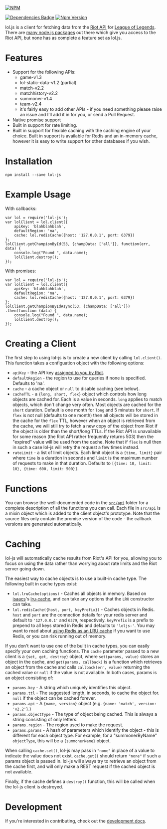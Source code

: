 
[![NPM](https://nodei.co/npm/lol-js.png?downloads=true&downloadRank=true&stars=true)](https://nodei.co/npm/lol-js/)

[![Dependencies Badge](https://img.shields.io/david/jwalton/lol-js.svg)](http://shields.io/)
[![Npm Version](https://badge.fury.io/js/lol-js.svg)](http://badge.fury.io/js/lol-js)

lol.js is a client for fetching data from the [Riot API](https://developer.riotgames.com/api/methods)
for [League of Legends](http://na.leagueoflegends.com/).  There are
[many node.js packages](https://developer.riotgames.com/discussion/riot-games-api/show/iXR9Vl2A) out
there which give you access to the Riot API, but none has as complete a feature set as lol.js.

Features
========

* Support for the following APIs:
  * game-v1.3
  * lol-static-data-v1.2 (partial)
  * match-v2.2
  * matchhistory-v2.2
  * summoner-v1.4
  * team-v2.4
  * it's fairly easy to add other APIs - if you need something please raise an issue and I'll
    add it in for you, or send a Pull Request.
* Native promise support
* Built in support for rate limiting.
* Built in support for flexible caching with the caching engine of your choice.  Built in support
  is available for Redis and an in-memory cache, however it is easy to write support for other
  databases if you wish.

Installation
============

    npm install --save lol-js

Example Usage
=============

With callbacks:

```
var lol = require('lol-js');
var lolClient = lol.client({
    apiKey: 'blahblahblah',
    defaultRegion: 'na',
    cache: lol.redisCache({host: '127.0.0.1', port: 6379})
};
lolClient.getChampionById(53, {champData: ['all']}, function(err, data) {
    console.log("Found ", data.name);
    lolClient.destroy();
});
```

With promises:

```
var lol = require('lol-js');
var lolClient = lol.client({
    apiKey: 'blahblahblah',
    defaultRegion: 'na',
    cache: lol.redisCache({host: '127.0.0.1', port: 6379})
};
lolClient.getChampionByIdAsync(53, {champData: ['all']})
.then(function (data) {
    console.log("Found ", data.name);
    lolClient.destroy();
});
```

Creating a Client
=================

The first step to using lol-js is to create a new client by calling `lol.client()`.  This function
takes a configuation object with the following options:

* `apiKey` - the API key [assigned to you by Riot](https://developer.riotgames.com/).
* `defaultRegion` - the region to use for queries if none is specified.  Defaults to 'na'.
* `cache` - a cache object or `null` to disable caching (see below).
* `cacheTTL` - a `{long, short, flex}` object which controls how long objects are cached
  for.  Each is a value in seconds.  `long` applies to match objects, which don't change very
  often.  Most objects are cached for the `short` duration.  Default is one month for `long` and
  5 minutes for `short`.  If `flex` is not null (defaults to one month) then all objects will be
  stored in the cache for the `flex` TTL, however when an object is retrieved from the cache, we
  will still try to fetch a new copy of the object from Riot if the object is older than the
  short/long TTLs.  If the Riot API is unavailable for some reason (the Riot API rather frequently
  returns 503) then the "expired" value will be used from the cache.  Note that if `flex` is null
  then in such a case lol-js will retry the request a few times instead.
* `rateLimit` - a list of limit objects.  Each limit object is a `{time, limit}` pair where `time`
  is a duration in seconds and `limit` is the maximum number of requests to make in that
  duration.  Defaults to `[{time: 10, limit: 10}, {time: 600, limit: 500}]`.

Functions
=========

You can browse the well-documented code in the [`src/api`](https://github.com/jwalton/lol-js/tree/master/src/api)
folder for a complete description of all the functions you can call.  Each file in `src/api` is a
mixin object which is added to the client object's prototype.  Note that the source files only
contain the promise version of the code - the callback versions are generated automatically.

Caching
=======

lol-js will automatically cache results from Riot's API for you, allowing you to focus on using
the data rather than worrying about rate limits and the Riot server going down.

The easiest way to cache objects is to use a built-in cache type.  The following built in cache
types exist:

* `lol.lruCache(options)` - Caches all objects in memory.  Based on [isaacs](https://github.com/isaacs)'s
  [lru-cache](https://github.com/isaacs/node-lru-cache), and can take any options that the
  `LRU` constructor can take.
* `lol.redisCache({host, port, keyPrefix})` - Caches objects in Redis.  `host` and `port` are
  the connection details for your redis server and default to `'127.0.0.1'` and `6379`,
  respectively.  `keyPrefix` is a prefix to prepend to all keys stored in Redis and defaults
  to `'loljs-'`.  You may want to read about [using Redis as an LRU cache](http://redis.io/topics/lru-cache)
  if you want to use Redis, or you can risk running out of memory.

If you don't want to use one of the built in cache types, you can easily specify your own caching
functions.  The `cache` parameter passed to a new client is a `{set, get, destroy}` object, where
`set(params, value)` stores an object in the cache, and `get(params, callback)`
is a function which retrieves an object from the cache and calls `callback(err, value)` returning
the cached value or `null` if the value is not available.  In both cases, params is an object
consisting of:

* `params.key` - A string which uniquely identifies this object.
* `params.ttl` - The suggested length, in seconds, to cache the object for.  `null` if the object
  can be cached forever.
* `params.api` - A `{name, version}` object (e.g. `{name: 'match', version: 'v2.2'}`.)
* `params.objectType` - The type of object being cached.  This is always a string consisting of
  only letters.
* `params.region` - The region used to make the request.
* `params.params` - A hash of parameters which identify the object - this is different for each
  object type.  For example, for a "summonerByName" `objectType`, this will be a `{summonerName}`
  object.

When calling `cache.set()`, lol-js may pass in `"none"` in place of a value to indicate the value
does not exist.  `cache.get()` should return `"none"` if such a params object is passed in.
lol-js will always try to retrieve an object from the cache first, and will only make a REST
request if the cached object is not available.

Finally, if the cache defines a `destroy()` function, this will be called when the lol-js client
is destroyed.

Development
===========

If you're interested in contributing, check out the [development docs](./docs/development.md).
